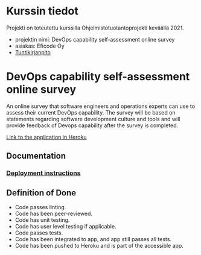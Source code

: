 # Kurssin tiedot

Projekti on toteutettu kurssilla Ohjelmistotuotantoprojekti keväällä 2021.

* projektin nimi: DevOps capability self-assessment online survey
* asiakas: Eficode Oy
* [Tuntikirjanpito](https://docs.google.com/spreadsheets/d/1MkLPjspYeKY7K_haSTejidcuNosSOYcOUhyv_YrhFDs/edit#gid=695476084)

# DevOps capability self-assessment online survey

An online survey that software engineers and operations experts can use to assess their current DevOps capability. The survey will be based on statements regarding software development culture and tools and will provide feedback of Devops capability after the survey is completed.

[Link to the application in Heroku](https://ohtu-csaos-staging.herokuapp.com/)


## Documentation
### [Deployment instructions](documentation/installation-and-deployment.md)

## Definition of Done

* Code passes linting.
* Code has been peer-reviewed.
* Code has unit testing.
* Code has user level testing if applicable.
* Code passes tests.
* Code has been integrated to app, and app still passes all tests.
* Code has been pushed to Heroku and is part of the accessible app.
